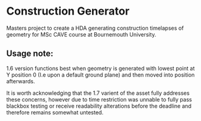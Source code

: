 # Construction Generator
Masters project to create a HDA generating construction timelapses of geometry for MSc CAVE course at Bournemouth University. 


## Usage note: 

1.6 version functions best when geometry is generated with lowest point at Y position 0 (I.e upon a default ground plane) and then moved into position afterwards.

It is worth acknowledging that the 1.7 varient of the asset fully addresses these concerns, however due to time restriction was unnable to fully pass blackbox testing or receive readability alterations before the deadline and therefore remains somewhat untested.
